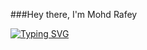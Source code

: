 ###Hey there, I'm Mohd Rafey

[![Typing SVG](https://readme-typing-svg.demolab.com?font=Fira+Code&pause=1000&random=false&width=435&lines=Computer+Science+Engineer;Web+Developer;Programmer)](https://git.io/typing-svg)
